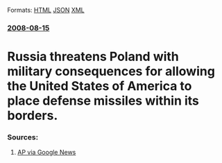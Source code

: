 
Formats: [HTML](/news/2008/08/15/russia-threatens-poland-with-military-consequences-for-allowing-the-united-states-of-america-to-place-defense-missiles-within-its-borders.html)  [JSON](/news/2008/08/15/russia-threatens-poland-with-military-consequences-for-allowing-the-united-states-of-america-to-place-defense-missiles-within-its-borders.json)  [XML](/news/2008/08/15/russia-threatens-poland-with-military-consequences-for-allowing-the-united-states-of-america-to-place-defense-missiles-within-its-borders.xml)  

### [2008-08-15](/news/2008/08/15/index.md)

##### 
#  Russia threatens Poland with military consequences for allowing the United States of America to place defense missiles within its borders. 




### Sources:

1. [AP via Google News](http://ap.google.com/article/ALeqM5ie3N_5xk8Z20qcSJG0MilftDpsLwD92IMAU02)
